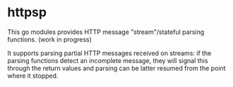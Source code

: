 # httpsp

This go modules provides HTTP message "stream"/stateful parsing functions.
(work in progress)

It supports parsing partial HTTP messages received on streams: if the
parsing functions detect an incomplete message, they will signal
this through the return values and parsing can be latter resumed
from the point where it stopped.

